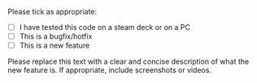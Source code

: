 Please tick as appropriate:
- [ ] I have tested this code on a steam deck or on a PC
- [ ] This is a bugfix/hotfix
- [ ] This is a new feature

Please replace this text with a clear and concise description of what the new feature is. If appropriate, include screenshots or videos.
